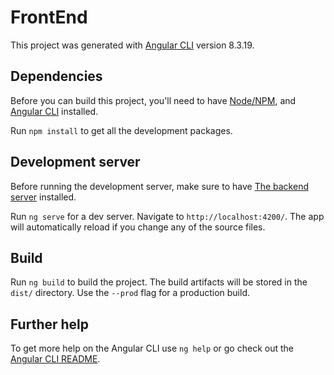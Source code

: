 # FrontEnd

This project was generated with [Angular CLI](https://github.com/angular/angular-cli) version 8.3.19.

## Dependencies

Before you can build this project, you'll need to have [Node/NPM](https://nodejs.org/en/), and [Angular CLI](https://github.com/angular/angular-cli) installed.

Run `npm install` to get all the development packages.

## Development server

Before running the development server, make sure to have [The backend server](https://github.com/yossarianirving/CSC440Server/tree/ethan) installed.

Run `ng serve` for a dev server. Navigate to `http://localhost:4200/`. The app will automatically reload if you change any of the source files.

## Build

Run `ng build` to build the project. The build artifacts will be stored in the `dist/` directory. Use the `--prod` flag for a production build.

## Further help

To get more help on the Angular CLI use `ng help` or go check out the [Angular CLI README](https://github.com/angular/angular-cli/blob/master/README.md).
